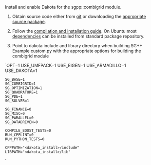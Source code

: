 Install and enable Dakota for the sgpp::combigrid module.

1. Obtain source code either from [git](https://dakota.sandia.gov/content/getting-dakota-source-code) or downloading the [appropriate source package](https://dakota.sandia.gov/downloads).

2. Follow the [compilation and installation guide](https://dakota.sandia.gov/content/build-compile-source-code).
On Ubuntu most [dependencies](https://dakota.sandia.gov/content/linux-ubuntu-1404) can be installed from standard package repository.

3. Point to dakota include and library directory when building SG++
Example custom.py with the appropriate options for building the combigrid module

`OPT=1
USE_UMFPACK=1
USE_EIGEN=1
USE_ARMADILLO=1
USE_DAKOTA=1

    SG_BASE=1
    SG_COMBIGRID=1
    SG_OPTIMIZATION=1
    SG_QUADRATURE=1
    SG_PDE=1
    SG_SOLVER=1

    SG_FINANCE=0
    SG_MISC=0
    SG_PARALLEL=0
    SG_DATADRIVEN=0

    COMPILE_BOOST_TESTS=0
    RUN_CPPLINT=0
    RUN_PYTHON_TESTS=0

    CPPPATH="<dakota_install>/include"
    LIBPATH="<dakota_install>/lib"
`
